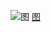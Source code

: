 ![图](http://pic.qiantucdn.com/58pic/19/99/20/56k58PIC8qu_1024.jpg)
[图](http://haixing-hu.github.io/gift-to-lover/repo/src/index.html)